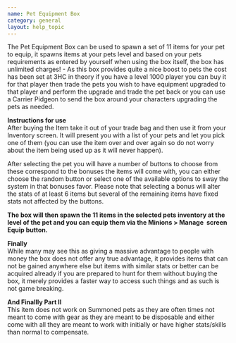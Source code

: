 ```yaml
---
name: Pet Equipment Box
category: general
layout: help_topic
---
```

The Pet Equipment Box can be used to spawn a set of 11 items for your pet to equip, it spawns items at your pets level and based on your pets requirements as entered by yourself when using the box itself, the box has unlimited charges! - As this box provides quite a nice boost to pets the cost has been set at 3HC in theory if you have a level 1000 player you can buy it for that player then trade the pets you wish to have equipment upgraded to that player and perform the upgrade and trade the pet back or you can use a Carrier Pidgeon to send the box around your characters upgrading the pets as needed.  
  
**Instructions for use**  
After buying the Item take it out of your trade bag and then use it from your Inventory screen. It will present you with a list of your pets and let you pick one of them (you can use the item over and over again so do not worry about the item being used up as it will never happen).

After selecting the pet you will have a number of buttons to choose from these correspond to the bonuses the items will come with, you can either choose the random button or select one of the available options to sway the system in that bonuses favor. Please note that selecting a bonus will alter the stats of at least 6 items but several of the remaining items have fixed stats not affected by the buttons.

**The box will then spawn the 11 items in the selected pets inventory at the level of the pet and you can equip them via the Minions > Manage  screen Equip button.**

**Finally**  
While many may see this as giving a massive advantage to people with money the box does not offer any true advantage, it provides items that can not be gained anywhere else but items with similar stats or better can be acquired already if you are prepared to hunt for them without buying the box, it merely provides a faster way to access such things and as such is not game breaking.

**And Finallly Part II**  
This item does not work on Summoned pets as they are often times not meant to come with gear as they are meant to be disposable and either come with all they are meant to work with initially or have higher stats/skills than normal to compensate.